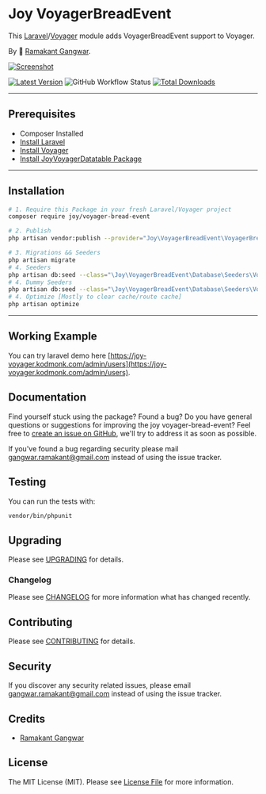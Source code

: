 # Joy VoyagerBreadEvent

This [Laravel](https://laravel.com/)/[Voyager](https://voyager.devdojo.com/) module adds VoyagerBreadEvent support to Voyager.

By 🐼 [Ramakant Gangwar](https://github.com/rxcod9).

[![Screenshot](https://raw.githubusercontent.com/rxcod9/joy-voyager-bread-event/main/cover.jpg)](https://joy-voyager.kodmonk.com/)

[![Latest Version](https://img.shields.io/github/v/release/rxcod9/joy-voyager-bread-event?style=flat-square)](https://github.com/rxcod9/joy-voyager-bread-event/releases)
![GitHub Workflow Status](https://img.shields.io/github/actions/workflow/status/rxcod9/joy-voyager-bread-event/run-tests.yml?branch=main&label=tests)
[![Total Downloads](https://img.shields.io/packagist/dt/joy/voyager-bread-event.svg?style=flat-square)](https://packagist.org/packages/joy/voyager-bread-event)

---

## Prerequisites

*   Composer Installed
*   [Install Laravel](https://laravel.com/docs/installation)
*   [Install Voyager](https://github.com/the-control-group/voyager)
*   [Install JoyVoyagerDatatable Package](https://github.com/rxcod9/joy-voyager-datatable)

---

## Installation

```bash
# 1. Require this Package in your fresh Laravel/Voyager project
composer require joy/voyager-bread-event

# 2. Publish
php artisan vendor:publish --provider="Joy\VoyagerBreadEvent\VoyagerBreadEventServiceProvider" --force

# 3. Migrations && Seeders
php artisan migrate
# 4. Seeders
php artisan db:seed --class="\Joy\VoyagerBreadEvent\Database\Seeders\VoyagerDatabaseSeeder" --force
# 4. Dummy Seeders
php artisan db:seed --class="\Joy\VoyagerBreadEvent\Database\Seeders\VoyagerDummyDatabaseSeeder" --force
# 4. Optimize [Mostly to clear cache/route cache]
php artisan optimize
```

---


## Working Example

You can try laravel demo here [https://joy-voyager.kodmonk.com/admin/users](https://joy-voyager.kodmonk.com/admin/users).

## Documentation

Find yourself stuck using the package? Found a bug? Do you have general questions or suggestions for improving the joy voyager-bread-event? Feel free to [create an issue on GitHub](https://github.com/rxcod9/joy-voyager-bread-event/issues), we'll try to address it as soon as possible.

If you've found a bug regarding security please mail [gangwar.ramakant@gmail.com](mailto:gangwar.ramakant@gmail.com) instead of using the issue tracker.

## Testing

You can run the tests with:

```bash
vendor/bin/phpunit
```

## Upgrading

Please see [UPGRADING](UPGRADING.md) for details.

### Changelog

Please see [CHANGELOG](CHANGELOG.md) for more information what has changed recently.

## Contributing

Please see [CONTRIBUTING](CONTRIBUTING.md) for details.

## Security

If you discover any security related issues, please email [gangwar.ramakant@gmail.com](mailto:gangwar.ramakant@gmail.com) instead of using the issue tracker.

## Credits

- [Ramakant Gangwar](https://github.com/rxcod9)

## License

The MIT License (MIT). Please see [License File](LICENSE.md) for more information.
